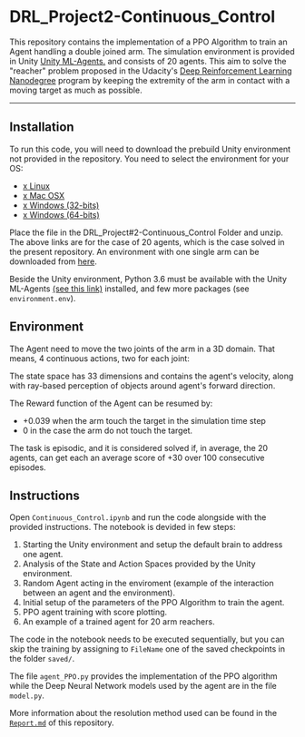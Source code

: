 # DRL_Project2-Continuous_Control

This repository contains the implementation of a PPO Algorithm to train an Agent handling a double joined arm. The simulation environment is provided in Unity [Unity ML-Agents.](https://github.com/Unity-Technologies/ml-agents/blob/master/docs/Installation.md) and consists of 20 agents.
This aim to solve the "reacher" problem proposed in the Udacity's [Deep Reinforcement Learning Nanodegree](https://www.udacity.com/course/deep-reinforcement-learning-nanodegree--nd893) program by keeping the extremity of the arm in contact with a moving target as much as possible.

---

## Installation

To run this code, you will need to download the prebuild Unity environment not provided in the repository. You need to select the environment for your OS:
* [x Linux](https://s3-us-west-1.amazonaws.com/udacity-drlnd/P2/Reacher/Reacher_Linux.zip)
* [x Mac OSX](https://s3-us-west-1.amazonaws.com/udacity-drlnd/P2/Reacher/Reacher.app.zip)
* [x Windows (32-bits)](https://s3-us-west-1.amazonaws.com/udacity-drlnd/P2/Reacher/Reacher_Windows_x86.zip)
* [x Windows (64-bits)](https://s3-us-west-1.amazonaws.com/udacity-drlnd/P2/Reacher/Reacher_Windows_x86_64.zip)

Place the file in the DRL_Project#2-Continuous_Control Folder and unzip.
The above links are for the case of 20 agents, which is the case solved in the present repository. An environment with one single arm can be downloaded from [here](https://github.com/udacity/deep-reinforcement-learning/tree/master/p2_continuous-control).

Beside the Unity environment, Python 3.6 must be available with the Unity ML-Agents [(see this link)](https://github.com/Unity-Technologies/ml-agents/blob/master/docs/Installation.md) installed, and few more packages (see `environment.env`).
 
## Environment 

The Agent need to move the two joints of the arm in a 3D domain. That means, 4 continuous actions, two for each joint:

The state space has 33 dimensions and contains the agent's velocity, along with ray-based perception of objects around agent's forward direction.

The Reward function of the Agent can be resumed by:
- +0.039 when the arm touch the target in the simulation time step
- 0 in the case the arm do not touch the target.

The task is episodic, and it is considered solved if, in average, the 20 agents, can get each an average score of +30 over 100 consecutive episodes.
 
## Instructions

Open `Continuous_Control.ipynb` and run the code alongside with the provided instructions.
The notebook is devided in few steps:
1. Starting the Unity environment and setup the default brain to address one agent.
2. Analysis of the State and Action Spaces provided by the Unity environment.
3. Random Agent acting in the enviroment (example of the interaction between an agent and the environment).
4. Initial setup of the parameters of the PPO Algorithm to train the agent.
5. PPO agent training with score plotting.
6. An example of a trained agent for 20 arm reachers.

The code in the notebook needs to be executed sequentially, but you can skip the training by assigning to `FileName` one of the saved checkpoints in the folder `saved/`. 

The file `agent_PPO.py` provides the implementation of the PPO algorithm while the Deep Neural Network models used by the agent are in the file `model.py`.

More information about the resolution method used can be found in the [`Report.md`](https://github.com/Segnale/DRL_Project2-Continuous_Control/blob/master/Report.md) of this repository.
